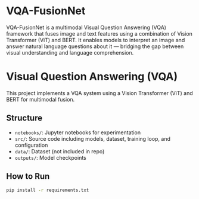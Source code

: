 # VQA-FusionNet
VQA-FusionNet is a multimodal Visual Question Answering (VQA) framework that fuses image and text features using a combination of Vision Transformer (ViT) and BERT. It enables models to interpret an image and answer natural language questions about it — bridging the gap between visual understanding and language comprehension.

# Visual Question Answering (VQA)

This project implements a VQA system using a Vision Transformer (ViT) and BERT for multimodal fusion.

## Structure
- `notebooks/`: Jupyter notebooks for experimentation
- `src/`: Source code including models, dataset, training loop, and configuration
- `data/`: Dataset (not included in repo)
- `outputs/`: Model checkpoints

## How to Run

```bash
pip install -r requirements.txt
